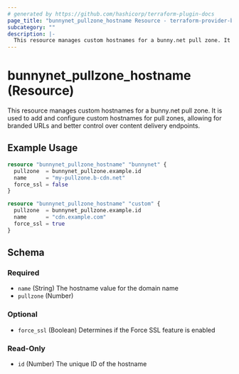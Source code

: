 ```yaml
---
# generated by https://github.com/hashicorp/terraform-plugin-docs
page_title: "bunnynet_pullzone_hostname Resource - terraform-provider-bunnynet"
subcategory: ""
description: |-
  This resource manages custom hostnames for a bunny.net pull zone. It is used to add and configure custom hostnames for pull zones, allowing for branded URLs and better control over content delivery endpoints.
---
```


# bunnynet_pullzone_hostname (Resource)

This resource manages custom hostnames for a bunny.net pull zone. It is used to add and configure custom hostnames for pull zones, allowing for branded URLs and better control over content delivery endpoints.

## Example Usage

```terraform
resource "bunnynet_pullzone_hostname" "bunnynet" {
  pullzone  = bunnynet_pullzone.example.id
  name      = "my-pullzone.b-cdn.net"
  force_ssl = false
}

resource "bunnynet_pullzone_hostname" "custom" {
  pullzone  = bunnynet_pullzone.example.id
  name      = "cdn.example.com"
  force_ssl = true
}
```

<!-- schema generated by tfplugindocs -->
## Schema

### Required

- `name` (String) The hostname value for the domain name
- `pullzone` (Number)

### Optional

- `force_ssl` (Boolean) Determines if the Force SSL feature is enabled

### Read-Only

- `id` (Number) The unique ID of the hostname
